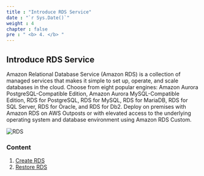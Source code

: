 ```yaml
---
title : "Introduce RDS Service"
date : "`r Sys.Date()`"
weight : 4
chapter : false
pre : " <b> 4. </b> "
---
```


## Introduce RDS Service

Amazon Relational Database Service (Amazon RDS) is a collection of managed services that makes it simple to set up, operate, and scale databases in the cloud. Choose from eight popular engines: Amazon Aurora PostgreSQL-Compatible Edition, Amazon Aurora MySQL-Compatible Edition, RDS for PostgreSQL, RDS for MySQL, RDS for MariaDB, RDS for SQL Server, RDS for Oracle, and RDS for Db2. Deploy on premises with Amazon RDS on AWS Outposts or with elevated access to the underlying operating system and database environment using Amazon RDS Custom.

![RDS](/images/4-RDS/rds.png?featherlight=false&width=60pc)

### Content

1. [Create RDS](4.1-createrds/)
2. [Restore RDS](4.2-connectrdss3/)
